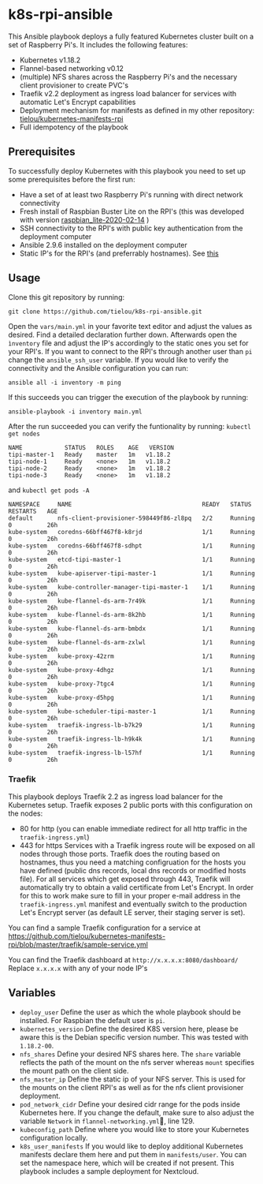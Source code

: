 # k8s-rpi-ansible
This Ansible playbook deploys a fully featured Kubernetes cluster built on a set of Raspberry Pi's.
It includes the following features:
* Kubernetes v1.18.2
* Flannel-based networking v0.12
* (multiple) NFS shares across the Raspberry Pi's and the necessary client provisioner to create PVC's
* Traefik v2.2 deployment as ingress load balancer for services with automatic Let's Encrypt capabilities
* Deployment mechanism for manifests as defined in my other repository: [tielou/kubernetes-manifests-rpi](https://github.com/tielou/kubernetes-manifests-rpi)
* Full idempotency of the playbook

## Prerequisites
To successfully deploy Kubernetes with this playbook you need to set up some prerequisites before the first run:
* Have a set of at least two Raspberry Pi's running with direct network connectivity
* Fresh install of Raspbian Buster Lite on the RPI's (this was developed with version [raspbian_lite-2020-02-14](http://downloads.raspberrypi.org/raspbian_lite/images/raspbian_lite-2020-02-14/2020-02-13-raspbian-buster-lite.zip) )
* SSH connectivity to the RPI's with public key authentication from the deployment computer
* Ansible 2.9.6 installed on the deployment computer
* Static IP's for the RPI's (and preferrably hostnames). See [this](https://thepihut.com/blogs/raspberry-pi-tutorials/how-to-give-your-raspberry-pi-a-static-ip-address-update)

## Usage
Clone this git repository by running:
```
git clone https://github.com/tielou/k8s-rpi-ansible.git
```
Open the `vars/main.yml` in your favorite text editor and adjust the values as desired. Find a detailed declaration further down.
Afterwards open the `ìnventory` file and adjust the IP's accordingly to the static ones you set for your RPI's. If you want to connect to the RPI's through another user than `pi` change the `ansible_ssh_user` variable.
If you would like to verify the connectivity and the Ansible configuration you can run:
```
ansible all -i inventory -m ping
```
If this succeeds you can trigger the execution of the playbook by running:
```
ansible-playbook -i inventory main.yml
```

After the run succeeded you can verify the funtionality by running:
`kubectl get nodes`

```
NAME            STATUS   ROLES    AGE   VERSION
tipi-master-1   Ready    master   1m   v1.18.2
tipi-node-1     Ready    <none>   1m   v1.18.2
tipi-node-2     Ready    <none>   1m   v1.18.2
tipi-node-3     Ready    <none>   1m   v1.18.2
```

and `kubectl get pods -A`

```
NAMESPACE     NAME                                     READY   STATUS    RESTARTS   AGE
default       nfs-client-provisioner-598449f86-zl8pq   2/2     Running   0          26h
kube-system   coredns-66bff467f8-k8rjd                 1/1     Running   0          26h
kube-system   coredns-66bff467f8-sdhpt                 1/1     Running   0          26h
kube-system   etcd-tipi-master-1                       1/1     Running   0          26h
kube-system   kube-apiserver-tipi-master-1             1/1     Running   0          26h
kube-system   kube-controller-manager-tipi-master-1    1/1     Running   0          26h
kube-system   kube-flannel-ds-arm-7r49k                1/1     Running   0          26h
kube-system   kube-flannel-ds-arm-8k2hb                1/1     Running   0          26h
kube-system   kube-flannel-ds-arm-bmbdx                1/1     Running   0          26h
kube-system   kube-flannel-ds-arm-zxlwl                1/1     Running   0          26h
kube-system   kube-proxy-42zrm                         1/1     Running   0          26h
kube-system   kube-proxy-4dhgz                         1/1     Running   0          26h
kube-system   kube-proxy-7tgc4                         1/1     Running   0          26h
kube-system   kube-proxy-d5hpg                         1/1     Running   0          26h
kube-system   kube-scheduler-tipi-master-1             1/1     Running   0          26h
kube-system   traefik-ingress-lb-b7k29                 1/1     Running   0          26h
kube-system   traefik-ingress-lb-h9k4k                 1/1     Running   0          26h
kube-system   traefik-ingress-lb-l57hf                 1/1     Running   0          26h
```

### Traefik
This playbook deploys Traefik 2.2 as ingress load balancer for the Kubernetes setup. Traefik exposes 2 public ports with this configuration on the nodes:
* 80 for http (you can enable immediate redirect for all http traffic in the `traefik-ingress.yml`)
* 443 for https
Services with a Traefik ingress route will be exposed on all nodes through those ports. Traefik does the routing based on hostnames, thus you need a matching configruation for the hosts you have defined (public dns records, local dns records or modified hosts file).
For all services which get exposed through 443, Traefik will automatically try to obtain a valid certificate from Let's Encrypt.
In order for this to work make sure to fill in your proper e-mail address in the `traefik-ingress.yml` manifest and eventually switch to the production Let's Encrypt server (as default LE server, their staging server is set).

You can find a sample Traefik configuration for a service at https://github.com/tielou/kubernetes-manifests-rpi/blob/master/traefik/sample-service.yml

You can find the Traefik dashboard at `http://x.x.x.x:8080/dashboard/` Replace `x.x.x.x` with any of your node IP's

## Variables

* `deploy_user` Define the user as which the whole playbook should be installed. For Raspbian the default user is `pi`.
* `kubernetes_version` Define the desired K8S version here, please be aware this is the Debian specific version number. This was tested with `1.18.2-00`.
* `nfs_shares` Define your desired NFS shares here. The `share` variable reflects the path of the mount on the nfs server whereas `mount` specifies the mount path on the client side.
* `nfs_master_ip` Define the static ip of your NFS server. This is used for the mounts on the client RPI's as well as for the nfs client provisioner deployment.
* `pod_network_cidr` Define your desired cidr range for the pods inside Kubernetes here. If you change the default, make sure to also adjust the variable `Network` in `flannel-networking.yml`, line 129.
* `kubeconfig_path` Define where you would like to store your Kubernetes configuration locally.
* `k8s_user_manifests` If you would like to deploy additional Kubernetes manifests declare them here and put them in `manifests/user`. You can set the namespace here, which will be created if not present. This playbook includes a sample deployment for Nextcloud.